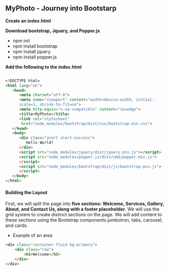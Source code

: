 ## MyPhoto - Journey into Bootstarp ##

**Create an index.html**

**Download bootstrap, Jquery, and Popper.js**
- npm init
- npm install bootstrap 
- npm install jquery
- npm install popper.js 

**Add the following to the index.html**

```markdown

<!DOCTYPE html>
<html lang="en">
   <head>
      <meta charset="utf-8">
      <meta name="viewport" content="width=device-width, initial-
      scale=1, shrink-to-fit=no">
      <meta http-equiv="x-ua-compatible" content="ie=edge">
      <title>MyPhoto</title>
      <link rel="stylesheet" 
       href="node_modules/bootstrap/dist/css/bootstrap.min.css">
   </head>
   <body>
      <div class="alert alert-success">
         Hello World!
      </div>
      <script src="node_modules/jquery/dist/jquery.min.js"></script>
      <script src="node_modules/popper.js/dist/umd/popper.min.js"> 
      </script>
      <script src="node_modules/bootstrap/dist/js/bootstrap.min.js">
      </script>
   </body>
</html>

```


 #### Building the Layout ####
 
 First, we will split the page into **five sections:** **Welcome, Services, Gallery, About, and Contact Us, along with a footer placeholder**. We will use the grid system to create distinct sections on the page. We will add content to these sections using the Bootstrap components jumbotron, tabs, carousel, and cards.
 

- Exanple of an area

```markdown
<div class="container-fluid bg-primary">
    <div class="row">
        <h3>Welcome</h3>
    </div>
</div>

```
